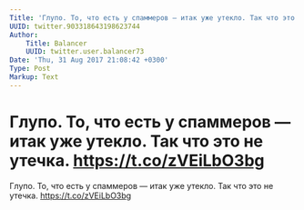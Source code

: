 ```yaml
---
Title: 'Глупо. То, что есть у спаммеров — итак уже утекло. Так что это не утечка. https://t.co/zVEiLbO3bg'
UUID: twitter.903318643198623744
Author:
    Title: Balancer
    UUID: twitter.user.balancer73
Date: 'Thu, 31 Aug 2017 21:08:42 +0300'
Type: Post
Markup: Text
---
```


# Глупо. То, что есть у спаммеров — итак уже утекло. Так что это не утечка. https://t.co/zVEiLbO3bg

Глупо. То, что есть у спаммеров — итак уже утекло. Так что
это не утечка. https://t.co/zVEiLbO3bg